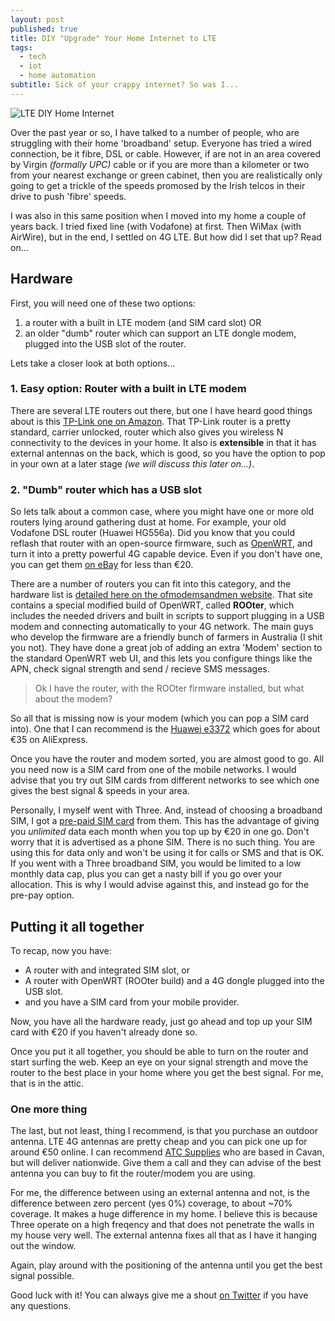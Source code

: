 ```yaml
---
layout: post
published: true
title: DIY "Upgrade" Your Home Internet to LTE
tags:
  - tech
  - iot
  - home automation
subtitle: Sick of your crappy internet? So was I...
---
```


![LTE DIY Home Internet]({{site.baseurl}}/img/posts/lte_home.png)


Over the past year or so, I have talked to a number of people, who are struggling with their home 'broadband' setup. Everyone has tried a wired connection, be it fibre, DSL or cable. However, if are not in an area covered by Virgin _(formally UPC)_ cable or if you are more than a kilometer or two from your nearest exchange or green cabinet, then you are realistically only going to get a trickle of the speeds promosed by the Irish telcos in their drive to push 'fibre' speeds. 

I was also in this same position when I moved into my home a couple of years back. I tried fixed line (with Vodafone) at first. Then WiMax (with AirWire), but in the end, I settled on 4G LTE. But how did I set that up? Read on...

## Hardware
First, you will need one of these two options:
1. a router with a built in LTE modem (and SIM card slot) OR
2. an older "dumb" router which can support an LTE dongle modem, plugged into the USB slot of the router.

Lets take a closer look at both options...

### 1. Easy option: Router with a built in LTE modem

There are several LTE routers out there, but one I have heard good things about is this [TP-Link one on Amazon](http://www.amazon.co.uk/dp/B016ZWXYXG/ref=cm_sw_r_tw_dp_x_imiPybQ6E4TDW). That TP-Link router is a pretty standard, carrier unlocked, router which also gives you wireless N connectivity to the devices in your home. It also is **extensible** in that it has external antennas on the back, which is good, so you have the option to pop in your own at a later stage _(we will discuss this later on...)_.

### 2. "Dumb" router which has a USB slot

So lets talk about a common case, where you might have one or more old routers lying around gathering dust at home. For example, your old Vodafone DSL router (Huawei HG556a). Did you know that you could reflash that router with an open-source firmware, such as [OpenWRT](https://www.openwrt.org), and turn it into a pretty powerful 4G capable device. Even if you don't have one, you can get them [on eBay](http://www.ebay.ie/sch/i.html?_from=R40&_trksid=p2050601.m570.l1313.TR0.TRC0.H0.XHuawei+HG556a.TRS0&_nkw=Huawei+HG556a&_sacat=0) for less than €20.

There are a number of routers you can fit into this category, and the hardware list is [detailed here on the ofmodemsandmen website](http://www.ofmodemsandmen.com/supported.html). That site contains a special modified build of OpenWRT, called **ROOter**, which includes the needed drivers and built in scripts to support plugging in a USB modem and connecting automatically to your 4G network. The main guys who develop the firmware are a friendly bunch of farmers in Australia (I shit you not). They have done a great job of adding an extra 'Modem' section to the standard OpenWRT web UI, and this lets you configure things like the APN, check signal strength and send / recieve SMS messages.

> Ok I have the router, with the ROOter firmware installed, but what about the modem?

So all that is missing now is your modem (which you can pop a SIM card into). One that I can recommend is the [Huawei e3372](https://www.aliexpress.com/wholesale?catId=0&initiative_id=SB_20170215092702&SearchText=huawei+lte+e3372) which goes for about €35 on AliExpress. 

Once you have the router and modem sorted, you are almost good to go. All you need now is a SIM card from one of the mobile networks. I would advise that you try out SIM cards from different networks to see which one gives the best signal & speeds in your area. 

Personally, I myself went with Three. And, instead of choosing a broadband SIM, I got a [pre-paid SIM card](http://www.three.ie/online/voice/prepay/3pay-trio-sim/) from them. This has the advantage of giving you _unlimited_ data each month when you top up by €20 in one go. Don't worry that it is advertised as a phone SIM. There is no such thing. You are using this for data only and won't be using it for calls or SMS and that is OK. If you went with a Three broadband SIM, you would be limited to a low monthly data cap, plus you can get a nasty bill if you go over your allocation. This is why I would advise against this, and instead go for the pre-pay option.

## Putting it all together

To recap, now you have:
- A router with and integrated SIM slot, or
- A router with OpenWRT (ROOter build) and a 4G dongle plugged into the USB slot.
- and you have a SIM card from your mobile provider.

Now, you have all the hardware ready, just go ahead and top up your SIM card with €20 if you haven't already done so. 

Once you put it all together, you should be able to turn on the router and start surfing the web. Keep an eye on your signal strength and move the router to the best place in your home where you get the best signal. For me, that is in the attic.

### One more thing

The last, but not least, thing I recommend, is that you purchase an outdoor antenna. LTE 4G antennas are pretty cheap and you can pick one up for around €50 online. I can recommend [ATC Supplies](http://www.atcsupplies.ie/search.php?search_for=lte+aerial&manufacturer=*&category=*) who are based in Cavan, but will deliver nationwide. Give them a call and they can advise of the best antenna you can buy to fit the router/modem you are using.

For me, the difference between using an external antenna and not, is the difference between zero percent (yes 0%) coverage, to about ~70% coverage. It makes a huge difference in my home. I believe this is because Three operate on a high freqency and that does not penetrate the walls in my house very well. The external antenna fixes all that as I have it hanging out the window.

Again, play around with the positioning of the antenna until you get the best signal possible.

Good luck with it! You can always give me a shout [on Twitter](https://twitter.com/finbarrbrady) if you have any questions.
